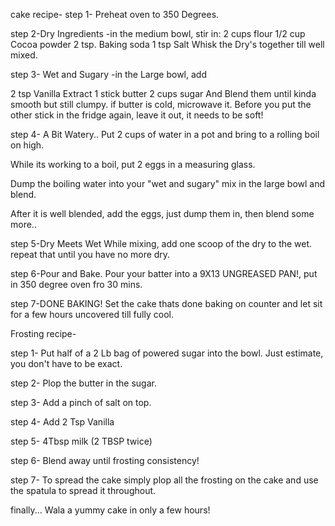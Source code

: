 cake recipe-
step 1-
Preheat oven to 350 Degrees.

step 2-Dry Ingredients
-in the medium bowl, stir in:
2 cups flour
1/2 cup Cocoa powder
2 tsp. Baking soda
1 tsp Salt
Whisk the Dry's together till well mixed.

step 3- Wet and Sugary
-in the Large bowl, add

2 tsp Vanilla Extract
1 stick butter
2 cups sugar
And Blend them until kinda smooth but still clumpy.
if butter is cold, microwave it. Before you put the other stick in the fridge again, leave it out, it needs to be soft!

step 4- A Bit Watery..
Put 2 cups of water in a pot and bring to a rolling boil on high.

While its working to a boil, put 2 eggs in a measuring glass.

Dump the boiling water into your "wet and sugary" mix in the large bowl and blend.

After it is well blended, add the eggs, just dump them in, then blend some more..

step 5-Dry Meets Wet
While mixing, add one scoop of the dry to the wet. repeat that until you have no more dry.

step 6-Pour and Bake.
Pour your batter into a 9X13 UNGREASED PAN!, put in 350 degree oven fro 30 mins.

step 7-DONE BAKING!
Set the cake thats done baking on counter and let sit for a few hours uncovered till fully cool.


Frosting recipe-

step 1-
Put half of a 2 Lb bag of powered sugar into the bowl. Just estimate, you don't have to be exact.

step 2-
Plop the butter in the sugar.

step 3-
Add a pinch of salt on top.

step 4-
Add 2 Tsp Vanilla

step 5-
4Tbsp milk (2 TBSP twice)

step 6-
Blend away until frosting consistency!

step 7-
To spread the cake simply plop all the frosting on the cake and use the spatula to spread it throughout.


finally...
Wala a yummy cake in only a few hours!